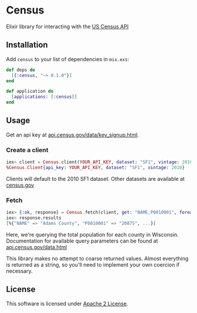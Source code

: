 # Census

Elixir library for interacting with the [US Census API](http://api.census.gov)

## Installation

Add `census` to your list of dependencies in `mix.exs`:

```elixir
def deps do
  [{:census, "~> 0.1.0"}]
end

def application do
  [applications: [:census]]
end
```

## Usage

Get an api key at [api.census.gov/data/key_signup.html](http://api.census.gov/data/key_signup.html).

### Create a client

```elixir
iex> client = Census.client(YOUR_API_KEY, dataset: "SF1", vintage: 2010)
%Census.Client{api_key: YOUR_API_KEY, dataset: "SF1", vintage: 2010}
```

Clients will default to the 2010 SF1 dataset. Other datasets are available at 
[census.gov](http://www.census.gov/data/developers/data-sets.html)

### Fetch

```elixir
iex> {:ok, response} = Census.fetch(client, get: "NAME,P0010001", foreach: "COUNTY:*", within: "STATE:55")
iex> response.results
[%{"NAME" => "Adams County", "P0010001" => "20875", ...}]
```

Here, we're querying the total population for each county in Wisconsin. Documentation for available
query parameters can be found at [api.census.gov/data.html](http://api.census.gov/data.html)

This library makes no attempt to coarse returned values. Almost everything is returned as a string, 
so you'll need to implement your own coercion if necessary.

## License

This software is licensed under [Apache 2 License](LICENSE).



